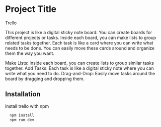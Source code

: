 # Project Title

Trello

This project is like a digital sticky note board. You can create boards for different projects or tasks. Inside each board, you can make lists to group related tasks together. Each task is like a card where you can write what needs to be done. You can easily move these cards around and organize them the way you want.

Make Lists: Inside each board, you can create lists to group similar tasks together.
Add Tasks: Each task is like a digital sticky note where you can write what you need to do.
Drag-and-Drop: Easily move tasks around the board by dragging and dropping them.

## Installation

Install trello with npm

```bash
  npm install
  npm run dev
```

